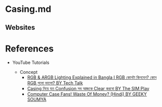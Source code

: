 # Casing.md

## Websites

# References

* YouTube Tutorials

  * Concept
    * [RGB & ARGB Lighting Explained in Bangla I RGB কোনটা কিনবেন? কোন RGB গুলো ভালো? BY Tech Talk](https://www.youtube.com/watch?v=05axPpuBsq4)
    * [Casing নিয়ে যত Confusion সব আজকে Clear করবো BY The SIM Play](https://www.youtube.com/watch?v=3s-JhpFEb1c)
    * [Computer Case Fans! Waste Of Money? (Hindi) BY GEEKY SOUMYA](https://www.youtube.com/watch?v=zX9kCrMTsjw)
